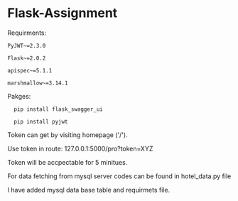 # Flask-Assignment

Requirments:

    PyJWT~=2.3.0
    
    Flask~=2.0.2
    
    apispec~=5.1.1
    
    marshmallow~=3.14.1

Pakges: 

      pip install flask_swagger_ui

      pip install pyjwt
  
 
 
 Token can get by visiting homepage ('/').
 
 Use token in route:
 127.0.0.1:5000/pro?token=XYZ
 
 Token will be accpectable for 5 minitues.
 
 For data fetching from mysql server codes can be found in hotel_data.py file
 
 I have added mysql data base table and requirmets file.
  
